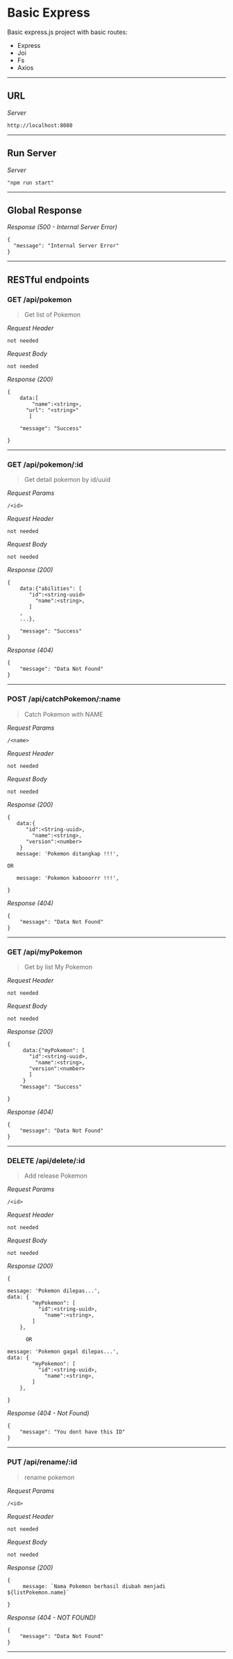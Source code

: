 # Basic Express

Basic express.js project with basic routes:

- Express
- Joi
- Fs
- Axios

---

## URL

_Server_

```
http://localhost:8080
```

---

## Run Server

_Server_

```
"npm run start"
```

---

## Global Response

_Response (500 - Internal Server Error)_

```
{
  "message": "Internal Server Error"
}
```

---

## RESTful endpoints

### GET /api/pokemon

> Get list of Pokemon

_Request Header_

```
not needed
```

_Request Body_

```
not needed
```

_Response (200)_

```
{
    data:[
	    "name":<string>,
      "url": "<string>"
	   ]

    "message": "Success"

}
```

---

### GET /api/pokemon/:id

> Get detail pokemon by id/uuid

_Request Params_

```
/<id>

```

_Request Header_

```
not needed
```

_Request Body_

```
not needed
```

_Response (200)_

```
{
    data:{"abilities": [
       "id":<string-uuid>
	     "name":<string>,
	   ]
    ,
    ...},

    "message": "Success"
}

```

_Response (404)_

```
{
    "message": "Data Not Found"
}
```

---

### POST /api/catchPokemon/:name

> Catch Pokemon with NAME

_Request Params_

```
/<name>

```

_Request Header_

```
not needed
```

_Request Body_

```
not needed
```

_Response (200)_

```
{
   data:{
      "id":<String-uuid>,
	    "name":<string>,
      "version":<number>
    }
   message: 'Pokemon ditangkap !!!',

OR

   message: 'Pokemon kabooorrr !!!',

}
```

_Response (404)_

```
{
    "message": "Data Not Found"
}
```

---

### GET /api/myPokemon

> Get by list My Pokemon

_Request Header_

```
not needed
```

_Request Body_

```
not needed
```

_Response (200)_

```
{
     data:{"myPokemon": [
       "id":<string-uuid>,
	     "name":<string>,
       "version":<number>
	   ]
     }
    "message": "Success"

}
```

_Response (404)_

```
{
    "message": "Data Not Found"
}
```

---

### DELETE /api/delete/:id

> Add release Pokemon

_Request Params_

```
/<id>
```

_Request Header_

```
not needed
```

_Request Body_

```
not needed
```

_Response (200)_

```
{

message: 'Pokemon dilepas...',
data: {
        "myPokemon": [
          "id":<string-uuid>,
	        "name":<string>,
        ]
    },

      OR

message: 'Pokemon gagal dilepas...',
data: {
        "myPokemon": [
          "id":<string-uuid>,
	        "name":<string>,
        ]
    },

}
```

_Response (404 - Not Found)_

```
{
    "message": "You dont have this ID"
}
```

---

### PUT /api/rename/:id

> rename pokemon

_Request Params_

```
/<id>
```

_Request Header_

```
not needed
```

_Request Body_

```
not needed
```

_Response (200)_

```
{
     message: `Nama Pokemon berhasil diubah menjadi ${listPokemon.name}`

}
```

_Response (404 - NOT FOUND)_

```
{
    "message": "Data Not Found"
}
```

---